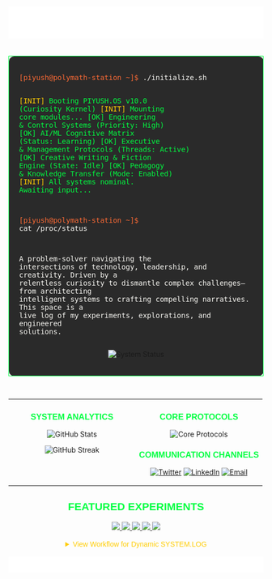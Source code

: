 <div align="center">
<img src="https://raw.githubusercontent.com/Piyushiitk24/Piyushiitk24/main/assets/header.svg" alt="Piyush's System Interface" />
</div>

<br>

<!-- ================================================================== -->
<!-- SYSTEM STATUS & BOOT LOG -->
<!-- ================================================================== -->
<div align="center">
<table width="90%">
<tr>
<td width="100%" style="background-color: #2a2a2a; border: 1px solid #00ff41; padding: 20px; border-radius: 10px;">
<pre style="background-color: #2a2a2a; border: none; color: #00ff41; font-family: 'JetBrains Mono', monospace; font-size: 14px; white-space: pre-wrap;">
<span style="color: #ff6b35;">[piyush@polymath-station ~]$</span> <span style="color: #fefdf8;">./initialize.sh</span>

<span style="color: #ffcc02;">[INIT]</span> Booting PIYUSH.OS v10.0 (Curiosity Kernel)
<span style="color: #ffcc02;">[INIT]</span> Mounting core modules...
<span style="color: #00ff41;">[OK]</span> Engineering & Control Systems (Priority: High)
<span style="color: #00ff41;">[OK]</span> AI/ML Cognitive Matrix (Status: Learning)
<span style="color: #00ff41;">[OK]</span> Executive & Management Protocols (Threads: Active)
<span style="color: #00ff41;">[OK]</span> Creative Writing & Fiction Engine (State: Idle)
<span style="color: #00ff41;">[OK]</span> Pedagogy & Knowledge Transfer (Mode: Enabled)
<span style="color: #ffcc02;">[INIT]</span> All systems nominal. Awaiting input...

<span style="color: #ff6b35;">[piyush@polymath-station ~]$</span> <span style="color: #fefdf8;">cat /proc/status</span>

<span style="color: #fefdf8;">A problem-solver navigating the intersections of technology, leadership, and creativity. Driven by a relentless curiosity to dismantle complex challenges—from architecting intelligent systems to crafting compelling narratives. This space is a live log of my experiments, explorations, and engineered solutions.</span>
</pre>

<p align="center">
<!-- DYNAMIC STATUS BADGE -->
<img src="https://img.shields.io/badge/dynamic/json?url=https://raw.githubusercontent.com/Piyushiitk24/Piyushiitk24/main/status.json&query=$.message&label=SYSTEM.LOG&color=00ff41&style=for-the-badge&logo=data:image/svg+xml;base64,PHN2ZyB4bWxucz0iaHR0cDovL3d3dy53My5vcmcvMjAwMC9zdmciIHZpZXdCb3g9IjAgMCAyNCAyNCIgZmlsbD0iI2ZlZmRmOCIgd2lkdGg9IjE4cHgiIGhlaWdodD0iMThweCI+PHBhdGggZD0iTTAgMGgyNHYyNEgwVjB6IiBmaWxsPSJub25lIi8+PHBhdGggZD0iTTMgMTRoNFY5SDN2NXptMCA1aDR2LTRIM3Y0em0wLThoNFY2SDN2M3ptNSAxMWg0di00SDh2NHptMC01aDR2LTRIOHY0em0wLThoNFY0SDh2NWptNSA1aDR2LTRoLTN2NHptMC05aDRWOUgtMnY0em0wIDVoNFY5aC00djR6bTUtNGg0di00aC00djR6bTAtNWg0VjZoLTR2M3oiLz48L3N2Zz4=" alt="System Status"/>
</p>
</td>
</tr>
</table>
</div>

<br>

<!-- ================================================================== -->
<!-- ANALYTICS & TRANSMISSION LOG -->
<!-- ================================================================== -->
<div align="center">
<table width="90%">
<tr valign="top">
<td width="50%">

<h3 align="center" style="font-family: 'Orbitron', sans-serif; color: #00ff41;">SYSTEM ANALYTICS</h3>
<p align="center">
<img src="https://github-readme-stats.vercel.app/api?username=Piyushiitk24&show_icons=true&theme=transparent&bg_color=2a2a2a&title_color=00ff41&text_color=fefdf8&icon_color=ff6b35&border_color=00ff41&hide_border=false&border_radius=10" alt="GitHub Stats" />
</p>

<p align="center">
<img src="https://streak-stats.demolab.com/?user=Piyushiitk24&theme=dark&background=2a2a2a&border=00ff41&stroke=00ff41&ring=ff6b35&fire=ff6b35&currStreakNum=fefdf8&sideNums=fefdf8&currStreakLabel=fefdf8&sideLabels=fefdf8&dates=fefdf8&hide_border=false&border_radius=10" alt="GitHub Streak" />
</p>

</td>

<td width="50%">

<h3 align="center" style="font-family: 'Orbitron', sans-serif; color: #00ff41;">CORE PROTOCOLS</h3>
<p align="center">
<img src="https://skillicons.dev/icons?i=python,js,ts,react,nodejs,docker,kubernetes,gcp,firebase,vscode&perline=5" alt="Core Protocols" />
</p>

<h3 align="center" style="font-family: 'Orbitron', sans-serif; color: #00ff41;">COMMUNICATION CHANNELS</h3>
<p align="center">
<a href="https://twitter.com/piyushiitk24"><img src="https://img.shields.io/badge/Twitter-1DA1F2?style=for-the-badge&logo=twitter&logoColor=white&color=2a2a2a&labelColor=00ff41" alt="Twitter"/></a>
<a href="https://linkedin.com/in/piyushiitk24"><img src="https://img.shields.io/badge/LinkedIn-0077B5?style=for-the-badge&logo=linkedin&logoColor=white&color=2a2a2a&labelColor=00ff41" alt="LinkedIn"/></a>
<a href="mailto:piyushiitk24@gmail.com"><img src="https://img.shields.io/badge/Email-D14836?style=for-the-badge&logo=gmail&logoColor=white&color=2a2a2a&labelColor=00ff41" alt="Email"/></a>
</p>

</td>
</tr>
</table>
</div>

<!-- ================================================================== -->
<!-- FEATURED EXPERIMENTS -->
<!-- ================================================================== -->
<h2 align="center" style="font-family: 'Orbitron', sans-serif; color: #00ff41;">FEATURED EXPERIMENTS</h2>
<div align="center">

<a href="https://github.com/Piyushiitk24/virtuallab-control-systems">
<img src="https://github-readme-stats.vercel.app/api/pin/?username=Piyushiitk24&repo=virtuallab-control-systems&theme=dark&border_color=00ff41&border_radius=10&bg_color=2a2a2a&title_color=00ff41&icon_color=ff6b35&text_color=fefdf8" height="140"/>
</a>

<a href="https://github.com/Piyushiitk24/Quizock">
<img src="https://github-readme-stats.vercel.app/api/pin/?username=Piyushiitk24&repo=Quizock&theme=dark&border_color=00ff41&border_radius=10&bg_color=2a2a2a&title_color=00ff41&icon_color=ff6b35&text_color=fefdf8" height="140"/>
</a>

<a href="https://github.com/Piyushiitk24/Offtoken">
<img src="https://github-readme-stats.vercel.app/api/pin/?username=Piyushiitk24&repo=Offtoken&theme=dark&border_color=00ff41&border_radius=10&bg_color=2a2a2a&title_color=00ff41&icon_color=ff6b35&text_color=fefdf8" height="140"/>
</a>

<a href="https://github.com/Piyushiitk24/SANKALP">
<img src="https://github-readme-stats.vercel.app/api/pin/?username=Piyushiitk24&repo=SANKALP&theme=dark&border_color=00ff41&border_radius=10&bg_color=2a2a2a&title_color=00ff41&icon_color=ff6b35&text_color=fefdf8" height="140"/>
</a>

<a href="https://github.com/Piyushiitk24/EduLadder">
<img src="https://github-readme-stats.vercel.app/api/pin/?username=Piyushiitk24&repo=EduLadder&theme=dark&border_color=00ff41&border_radius=10&bg_color=2a2a2a&title_color=00ff41&icon_color=ff6b35&text_color=fefdf8" height="140"/>
</a>

</div>

<br>

<!-- ================================================================== -->
<!-- DYNAMIC CONTENT WORKFLOW -->
<!-- ================================================================== -->
<details>
<summary align="center" style="font-family: 'Orbitron', sans-serif; color: #ffcc02;">View Workflow for Dynamic SYSTEM.LOG</summary>

This repository uses a GitHub Action to update the `SYSTEM.LOG` badge every 6 hours using messages defined in a rotating list within `status.json`. You can find the action in `.github/workflows/update_status.yml`.

</details>

<br>

<div align="center">
<img src="https://raw.githubusercontent.com/Piyushiitk24/Piyushiitk24/main/assets/footer.svg" alt="End of Transmission"/>
</div>

